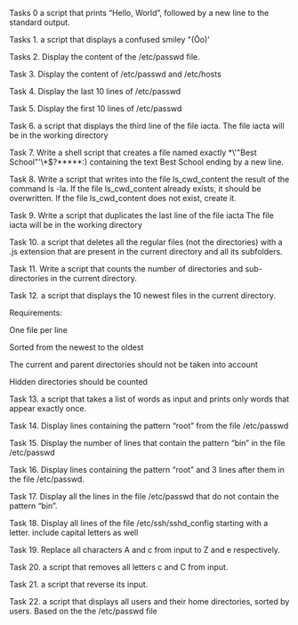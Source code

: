 Tasks 0 a script that prints “Hello, World”, followed by a new line to the standard output.

Tasks  1. a script that displays a confused smiley "(Ôo)'

Tasks  2. Display the content of the /etc/passwd file.

Task 3. Display the content of /etc/passwd and /etc/hosts	

Task 4.	Display the last 10 lines of /etc/passwd

Task 5. Display the first 10 lines of /etc/passwd

Task 6. a script that displays the third line of the file iacta. The file iacta will be in the working directory

Task 7. Write a shell script that creates a file named exactly \*\\'"Best School"\'\\*$\?\*\*\*\*\*:) containing the text Best School ending by a new line.

Task 8.	Write a script that writes into the file ls_cwd_content the result of the command ls -la. If the file ls_cwd_content already exists, it should be overwritten. If the file ls_cwd_content does not exist, create it.

Task 9.	Write a script that duplicates the last line of the file iacta The file iacta will be in the working directory

Task 10. a script that deletes all the regular files (not the directories) with a .js extension that are present in the current directory and all its subfolders.

Task 11.  Write a script that counts the number of directories and sub-directories in the current directory.

Task 12. a script that displays the 10 newest files in the current directory.

Requirements:

One file per line

Sorted from the newest to the oldest

The current and parent directories should not be taken into account

Hidden directories should be counted

Task 13. a script that takes a list of words as input and prints only words that appear exactly once.

Task 14. Display lines containing the pattern “root” from the file /etc/passwd

Task 15. Display the number of lines that contain the pattern “bin” in the file /etc/passwd

Task 16. Display lines containing the pattern “root” and 3 lines after them in the file /etc/passwd.

Task 17. Display all the lines in the file /etc/passwd that do not contain the pattern “bin”.

Task 18. Display all lines of the file /etc/ssh/sshd_config starting with a letter. include capital letters as well

Task 19. Replace all characters A and c from input to Z and e respectively.

Task 20. a script that removes all letters c and C from input.

Task 21. a script that reverse its input.

Task 22. a script that displays all users and their home directories, sorted by users. Based on the the /etc/passwd file

